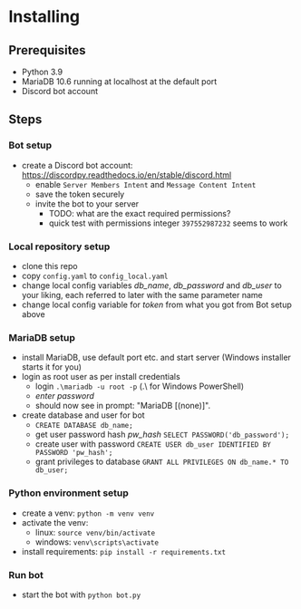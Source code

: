 # Installing
## Prerequisites
- Python 3.9
- MariaDB 10.6 running at localhost at the default port
- Discord bot account
## Steps
### Bot setup
- create a Discord bot account: https://discordpy.readthedocs.io/en/stable/discord.html
  - enable `Server Members Intent` and `Message Content Intent`
  - save the token securely
  - invite the bot to your server
    - TODO: what are the exact required permissions?
    - quick test with permissions integer `397552987232` seems to work
### Local repository setup
- clone this repo
- copy `config.yaml` to `config_local.yaml` 
- change local config variables *db_name*, *db_password* and *db_user* to your liking, each referred to later with the same parameter name
- change local config variable for *token* from what you got from Bot setup above
### MariaDB setup
- install MariaDB, use default port etc. and start server (Windows installer starts it for you)
- login as root user as per install credentials
  - login `.\mariadb -u root -p` (.\ for Windows PowerShell)
  - *enter password*
  - should now see in prompt: "MariaDB [(none)]".
- create database and user for bot
  - `CREATE DATABASE db_name;`
  - get user password hash *pw_hash* `SELECT PASSWORD('db_password');`
  - create user with password `CREATE USER db_user IDENTIFIED BY PASSWORD 'pw_hash';`
  - grant privileges to database `GRANT ALL PRIVILEGES ON db_name.* TO db_user;`
### Python environment setup
- create a venv: `python -m venv venv`
- activate the venv:
  - linux: `source venv/bin/activate`
  - windows: `venv\scripts\activate`
- install requirements: `pip install -r requirements.txt`
### Run bot
- start the bot with `python bot.py`
